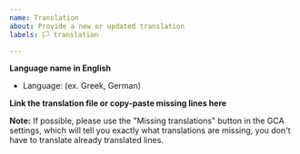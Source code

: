 ```yaml
---
name: Translation
about: Provide a new or updated translation
labels: 🏳️ translation

---
```


**Language name in English**
 - Language: (ex. Greek, German)

**Link the translation file or copy-paste missing lines here**

**Note:**
If possible, please use the "Missing translations" button in the GCA settings, which will tell you exactly what translations are missing, you don't have to translate already translated lines.
